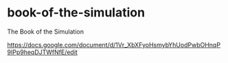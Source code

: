 # book-of-the-simulation
The Book of the Simulation

https://docs.google.com/document/d/1Vr_XbXFyoHsmybYhUodPwbOHnqP9IPp9heqDJTWfNfE/edit

